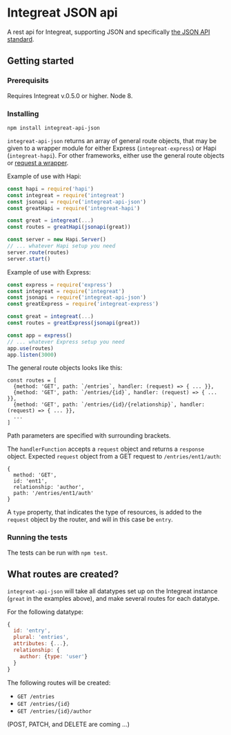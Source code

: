 # Integreat JSON api

A rest api for Integreat, supporting JSON and specifically
[the JSON API standard](http://jsonapi.org).

## Getting started

### Prerequisits

Requires Integreat v.0.5.0 or higher. Node 8.

### Installing

```
npm install integreat-api-json
```

`integreat-api-json` returns an array of general route objects, that may be
given to a wrapper module for either Express (`integreat-express`) or Hapi
(`integreat-hapi`). For other frameworks, either use the general route objects
or [request a wrapper](https://github.com/integreat-io/integreat-api-json/issues).

Example of use with Hapi:

```javascript
const hapi = require('hapi')
const integreat = require('integreat')
const jsonapi = require('integreat-api-json')
const greatHapi = require('integreat-hapi')

const great = integreat(...)
const routes = greatHapi(jsonapi(great))

const server = new Hapi.Server()
// ... whatever Hapi setup you need
server.route(routes)
server.start()
```

Example of use with Express:

```javascript
const express = require('express')
const integreat = require('integreat')
const jsonapi = require('integreat-api-json')
const greatExpress = require('integreat-express')

const great = integreat(...)
const routes = greatExpress(jsonapi(great))

const app = express()
// ... whatever Express setup you need
app.use(routes)
app.listen(3000)
```

The general route objects looks like this:

```
const routes = [
  {method: 'GET', path: `/entries`, handler: (request) => { ... }},
  {method: 'GET', path: `/entries/{id}`, handler: (request) => { ... }},
  {method: 'GET', path: `/entries/{id}/{relationship}`, handler: (request) => { ... }},
  ...
]
```

Path parameters are specified with surrounding brackets.

The `handlerFunction` accepts a `request` object and returns a `response`
object. Expected `request` object from a GET request to `/entries/ent1/auth`:
```
{
  method: 'GET',
  id: 'ent1',
  relationship: 'author',
  path: '/entries/ent1/auth'
}
```

A `type` property, that indicates the type of resources, is added to the
`request` object by the router, and will in this case be `entry`.

### Running the tests

The tests can be run with `npm test`.

## What routes are created?

`integreat-api-json` will take all datatypes set up on the Integreat instance
(`great` in the examples above), and make several routes for each datatype.

For the following datatype:

```javascript
{
  id: 'entry',
  plural: 'entries',
  attributes: {...},
  relationship: {
    author: {type: 'user'}
  }
}
```

The following routes will be created:
- `GET /entries`
- `GET /entries/{id}`
- `GET /entries/{id}/author`

(POST, PATCH, and DELETE are coming ...)
